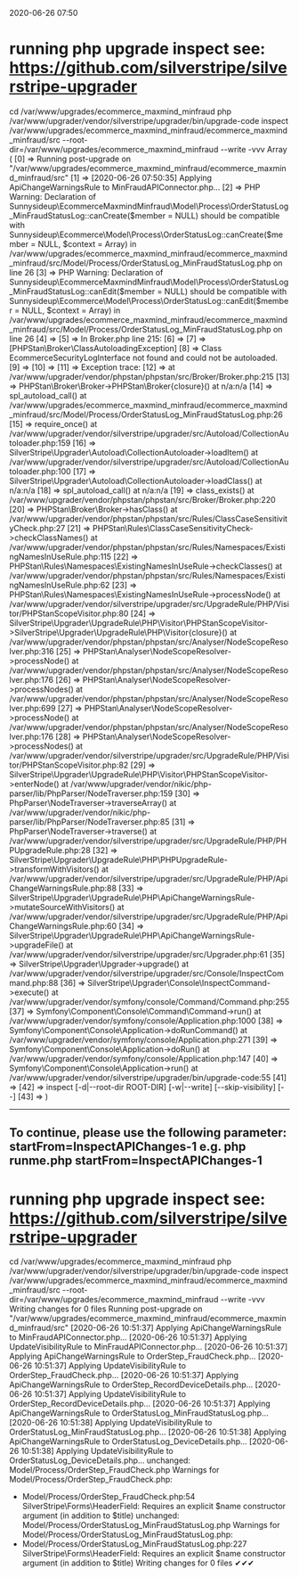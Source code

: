 2020-06-26 07:50

# running php upgrade inspect see: https://github.com/silverstripe/silverstripe-upgrader
cd /var/www/upgrades/ecommerce_maxmind_minfraud
php /var/www/upgrader/vendor/silverstripe/upgrader/bin/upgrade-code inspect /var/www/upgrades/ecommerce_maxmind_minfraud/ecommerce_maxmind_minfraud/src  --root-dir=/var/www/upgrades/ecommerce_maxmind_minfraud --write -vvv
Array
(
    [0] => Running post-upgrade on "/var/www/upgrades/ecommerce_maxmind_minfraud/ecommerce_maxmind_minfraud/src"
    [1] => [2020-06-26 07:50:35] Applying ApiChangeWarningsRule to MinFraudAPIConnector.php...
    [2] => PHP Warning:  Declaration of Sunnysideup\EcommerceMaxmindMinfraud\Model\Process\OrderStatusLog_MinFraudStatusLog::canCreate($member = NULL) should be compatible with Sunnysideup\Ecommerce\Model\Process\OrderStatusLog::canCreate($member = NULL, $context = Array) in /var/www/upgrades/ecommerce_maxmind_minfraud/ecommerce_maxmind_minfraud/src/Model/Process/OrderStatusLog_MinFraudStatusLog.php on line 26
    [3] => PHP Warning:  Declaration of Sunnysideup\EcommerceMaxmindMinfraud\Model\Process\OrderStatusLog_MinFraudStatusLog::canEdit($member = NULL) should be compatible with Sunnysideup\Ecommerce\Model\Process\OrderStatusLog::canEdit($member = NULL, $context = Array) in /var/www/upgrades/ecommerce_maxmind_minfraud/ecommerce_maxmind_minfraud/src/Model/Process/OrderStatusLog_MinFraudStatusLog.php on line 26
    [4] => 
    [5] => In Broker.php line 215:
    [6] => 
    [7] =>   [PHPStan\Broker\ClassAutoloadingException]
    [8] =>   Class EcommerceSecurityLogInterface not found and could not be autoloaded.
    [9] => 
    [10] => 
    [11] => Exception trace:
    [12] =>   at /var/www/upgrader/vendor/phpstan/phpstan/src/Broker/Broker.php:215
    [13] =>  PHPStan\Broker\Broker->PHPStan\Broker\{closure}() at n/a:n/a
    [14] =>  spl_autoload_call() at /var/www/upgrades/ecommerce_maxmind_minfraud/ecommerce_maxmind_minfraud/src/Model/Process/OrderStatusLog_MinFraudStatusLog.php:26
    [15] =>  require_once() at /var/www/upgrader/vendor/silverstripe/upgrader/src/Autoload/CollectionAutoloader.php:159
    [16] =>  SilverStripe\Upgrader\Autoload\CollectionAutoloader->loadItem() at /var/www/upgrader/vendor/silverstripe/upgrader/src/Autoload/CollectionAutoloader.php:100
    [17] =>  SilverStripe\Upgrader\Autoload\CollectionAutoloader->loadClass() at n/a:n/a
    [18] =>  spl_autoload_call() at n/a:n/a
    [19] =>  class_exists() at /var/www/upgrader/vendor/phpstan/phpstan/src/Broker/Broker.php:220
    [20] =>  PHPStan\Broker\Broker->hasClass() at /var/www/upgrader/vendor/phpstan/phpstan/src/Rules/ClassCaseSensitivityCheck.php:27
    [21] =>  PHPStan\Rules\ClassCaseSensitivityCheck->checkClassNames() at /var/www/upgrader/vendor/phpstan/phpstan/src/Rules/Namespaces/ExistingNamesInUseRule.php:115
    [22] =>  PHPStan\Rules\Namespaces\ExistingNamesInUseRule->checkClasses() at /var/www/upgrader/vendor/phpstan/phpstan/src/Rules/Namespaces/ExistingNamesInUseRule.php:62
    [23] =>  PHPStan\Rules\Namespaces\ExistingNamesInUseRule->processNode() at /var/www/upgrader/vendor/silverstripe/upgrader/src/UpgradeRule/PHP/Visitor/PHPStanScopeVisitor.php:80
    [24] =>  SilverStripe\Upgrader\UpgradeRule\PHP\Visitor\PHPStanScopeVisitor->SilverStripe\Upgrader\UpgradeRule\PHP\Visitor\{closure}() at /var/www/upgrader/vendor/phpstan/phpstan/src/Analyser/NodeScopeResolver.php:316
    [25] =>  PHPStan\Analyser\NodeScopeResolver->processNode() at /var/www/upgrader/vendor/phpstan/phpstan/src/Analyser/NodeScopeResolver.php:176
    [26] =>  PHPStan\Analyser\NodeScopeResolver->processNodes() at /var/www/upgrader/vendor/phpstan/phpstan/src/Analyser/NodeScopeResolver.php:699
    [27] =>  PHPStan\Analyser\NodeScopeResolver->processNode() at /var/www/upgrader/vendor/phpstan/phpstan/src/Analyser/NodeScopeResolver.php:176
    [28] =>  PHPStan\Analyser\NodeScopeResolver->processNodes() at /var/www/upgrader/vendor/silverstripe/upgrader/src/UpgradeRule/PHP/Visitor/PHPStanScopeVisitor.php:82
    [29] =>  SilverStripe\Upgrader\UpgradeRule\PHP\Visitor\PHPStanScopeVisitor->enterNode() at /var/www/upgrader/vendor/nikic/php-parser/lib/PhpParser/NodeTraverser.php:159
    [30] =>  PhpParser\NodeTraverser->traverseArray() at /var/www/upgrader/vendor/nikic/php-parser/lib/PhpParser/NodeTraverser.php:85
    [31] =>  PhpParser\NodeTraverser->traverse() at /var/www/upgrader/vendor/silverstripe/upgrader/src/UpgradeRule/PHP/PHPUpgradeRule.php:28
    [32] =>  SilverStripe\Upgrader\UpgradeRule\PHP\PHPUpgradeRule->transformWithVisitors() at /var/www/upgrader/vendor/silverstripe/upgrader/src/UpgradeRule/PHP/ApiChangeWarningsRule.php:88
    [33] =>  SilverStripe\Upgrader\UpgradeRule\PHP\ApiChangeWarningsRule->mutateSourceWithVisitors() at /var/www/upgrader/vendor/silverstripe/upgrader/src/UpgradeRule/PHP/ApiChangeWarningsRule.php:60
    [34] =>  SilverStripe\Upgrader\UpgradeRule\PHP\ApiChangeWarningsRule->upgradeFile() at /var/www/upgrader/vendor/silverstripe/upgrader/src/Upgrader.php:61
    [35] =>  SilverStripe\Upgrader\Upgrader->upgrade() at /var/www/upgrader/vendor/silverstripe/upgrader/src/Console/InspectCommand.php:88
    [36] =>  SilverStripe\Upgrader\Console\InspectCommand->execute() at /var/www/upgrader/vendor/symfony/console/Command/Command.php:255
    [37] =>  Symfony\Component\Console\Command\Command->run() at /var/www/upgrader/vendor/symfony/console/Application.php:1000
    [38] =>  Symfony\Component\Console\Application->doRunCommand() at /var/www/upgrader/vendor/symfony/console/Application.php:271
    [39] =>  Symfony\Component\Console\Application->doRun() at /var/www/upgrader/vendor/symfony/console/Application.php:147
    [40] =>  Symfony\Component\Console\Application->run() at /var/www/upgrader/vendor/silverstripe/upgrader/bin/upgrade-code:55
    [41] => 
    [42] => inspect [-d|--root-dir ROOT-DIR] [-w|--write] [--skip-visibility] [--] <path>
    [43] => 
)


------------------------------------------------------------------------
To continue, please use the following parameter: startFrom=InspectAPIChanges-1
e.g. php runme.php startFrom=InspectAPIChanges-1
------------------------------------------------------------------------
            
# running php upgrade inspect see: https://github.com/silverstripe/silverstripe-upgrader
cd /var/www/upgrades/ecommerce_maxmind_minfraud
php /var/www/upgrader/vendor/silverstripe/upgrader/bin/upgrade-code inspect /var/www/upgrades/ecommerce_maxmind_minfraud/ecommerce_maxmind_minfraud/src  --root-dir=/var/www/upgrades/ecommerce_maxmind_minfraud --write -vvv
Writing changes for 0 files
Running post-upgrade on "/var/www/upgrades/ecommerce_maxmind_minfraud/ecommerce_maxmind_minfraud/src"
[2020-06-26 10:51:37] Applying ApiChangeWarningsRule to MinFraudAPIConnector.php...
[2020-06-26 10:51:37] Applying UpdateVisibilityRule to MinFraudAPIConnector.php...
[2020-06-26 10:51:37] Applying ApiChangeWarningsRule to OrderStep_FraudCheck.php...
[2020-06-26 10:51:37] Applying UpdateVisibilityRule to OrderStep_FraudCheck.php...
[2020-06-26 10:51:37] Applying ApiChangeWarningsRule to OrderStep_RecordDeviceDetails.php...
[2020-06-26 10:51:37] Applying UpdateVisibilityRule to OrderStep_RecordDeviceDetails.php...
[2020-06-26 10:51:37] Applying ApiChangeWarningsRule to OrderStatusLog_MinFraudStatusLog.php...
[2020-06-26 10:51:38] Applying UpdateVisibilityRule to OrderStatusLog_MinFraudStatusLog.php...
[2020-06-26 10:51:38] Applying ApiChangeWarningsRule to OrderStatusLog_DeviceDetails.php...
[2020-06-26 10:51:38] Applying UpdateVisibilityRule to OrderStatusLog_DeviceDetails.php...
unchanged:	Model/Process/OrderStep_FraudCheck.php
Warnings for Model/Process/OrderStep_FraudCheck.php:
 - Model/Process/OrderStep_FraudCheck.php:54 SilverStripe\Forms\HeaderField: Requires an explicit $name constructor argument (in addition to $title)
unchanged:	Model/Process/OrderStatusLog_MinFraudStatusLog.php
Warnings for Model/Process/OrderStatusLog_MinFraudStatusLog.php:
 - Model/Process/OrderStatusLog_MinFraudStatusLog.php:227 SilverStripe\Forms\HeaderField: Requires an explicit $name constructor argument (in addition to $title)
Writing changes for 0 files
✔✔✔
